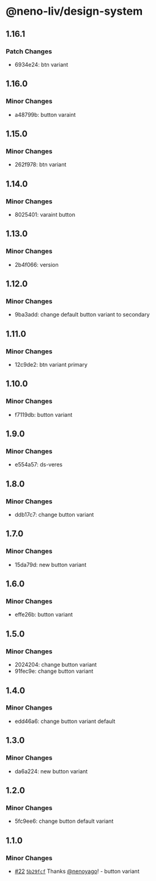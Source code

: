 # @neno-liv/design-system

## 1.16.1

### Patch Changes

- 6934e24: btn variant

## 1.16.0

### Minor Changes

- a48799b: button varaint

## 1.15.0

### Minor Changes

- 262f978: btn variant

## 1.14.0

### Minor Changes

- 8025401: varaint button

## 1.13.0

### Minor Changes

- 2b4f066: version

## 1.12.0

### Minor Changes

- 9ba3add: change default button variant to secondary

## 1.11.0

### Minor Changes

- 12c9de2: btn variant primary

## 1.10.0

### Minor Changes

- f7119db: button variant

## 1.9.0

### Minor Changes

- e554a57: ds-veres

## 1.8.0

### Minor Changes

- ddb17c7: change button variant

## 1.7.0

### Minor Changes

- 15da79d: new button variant

## 1.6.0

### Minor Changes

- effe26b: button variant

## 1.5.0

### Minor Changes

- 2024204: change button variant
- 91fec9e: change button variant

## 1.4.0

### Minor Changes

- edd46a6: change button variant default

## 1.3.0

### Minor Changes

- da6a224: new button variant

## 1.2.0

### Minor Changes

- 5fc9ee6: change button default variant

## 1.1.0

### Minor Changes

- [#22](https://github.com/nenoyago/eleva-design-system/pull/22) [`5b29fcf`](https://github.com/nenoyago/eleva-design-system/commit/5b29fcf52c5dcaf51405cd6f700608a6c674f85b) Thanks [@nenoyago](https://github.com/nenoyago)! - button variant
